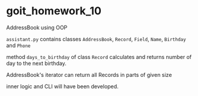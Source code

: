 # goit_homework_10
AddressBook using OOP

`assistant.py` contains classes `AddressBook`, `Record`, `Field`, `Name`, `Birthday` and `Phone`

method `days_to_birthday` of class `Record` calculates and returns number of day to the next birthday.

AddressBook's iterator can return all Records in parts of given size

inner logic and CLI will have been developed.
